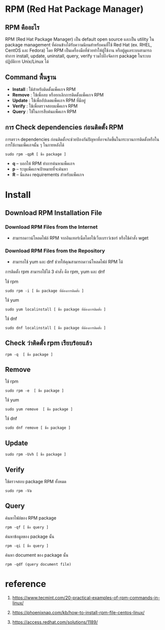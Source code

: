 # RPM (Red Hat Package Manager)
## RPM คืออะไร 
RPM (Red Hat Package Manager) เป็น default open source และเป็น utility ใน package management ที่ค่อนข้างได้รับความนิยมสำหรับคนที่ใช้ Red Hat (ex. RHEL, CentOS และ Fedora) โดย RPM เป็นเครื่องมือที่ช่วยทำให้ผู้ใช้งาน หรือผู้ดูแลระบบสามารถทำการ install, update, uninstall, query, verify รวมไปถึงจัดการ package ในระบบปฏิบัติการ Unix/Linux ได้

## Command พื้นฐาน
* **Install** : ใช้สำหรับติดตั้งแพ็คเกจ RPM
* **Remove** : ใช้เพื่อลบ หรือยกเลิกการติดตั้งแพ็คเกจ RPM
* **Update** : ใช้เพื่ออัปเดตแพ็คเกจ RPM ที่มีอยู่
* **Verify** : ใช้เพื่อตรวจสอบแพ็คเกจ RPM
* **Query** : ใช้ในการสืบค้นแพ็คเกจ RPM

## การ Check dependencies ก่อนติดตั้ง RPM
การตรวจ dependencies ก่อนติดตั้งจะช่วยป้องกันปัญหาที่อาจเกิดขึ้นในกระบวนการติดตั้งหรือในการใช้งานแพ็คเกจนั้น ๆ ในภายหลังได้
```
sudo rpm -qpR [ ชื่อ package ]
```
  * **q** – บอกให้ RPM ทำการค้นหาแพ็คเกจ
  * **p** – ระบุแพ็คเกจเป้าหมายที่จะค้นหา
  * **R** – นี่แสดง requirements สำหรับแพ็คเกจ

# Install
## Download RPM Installation File  
### Download RPM Files from the Internet
* สามารถดาวน์โหลดไฟล์ RPM จากอินเทอร์เน็ตโดยใช้เว็บเบราว์เซอร์ หรือใช้คำสั่ง wget
### Download RPM Files from the Repository
* สามารถใช้ yum และ dnf ช่วยให้คุณสามารถดาวน์โหลดไฟล์ RPM ได้


การติดตั้ง rpm สามารถใช้ได้ 3 คำสั่ง คือ rpm, yum และ dnf


ใช้ rpm
```
sudo rpm -i [ ชื่อ package ที่ต้องการติดตั้ง ]
```
ใช้ yum
```
sudo yum localinstall [ ชื่อ package ที่ต้องการติดตั้ง ]
```
ใช้ dnf
```
sudo dnf localinstall [ ชื่อ package ที่ต้องการติดตั้ง ]
```

## Check ว่าติดตั้ง rpm เรียบร้อยแล้ว
```
rpm -q  [ ชื่อ package ]
```

## Remove
ใช้ rpm
```
sudo rpm -e  [ ชื่อ package ]
```
ใช้ yum
```
sudo yum remove  [ ชื่อ package ]
```


ใช้ dnf
```
sudo dnf remove [ ชื่อ package ]
```

## Update
```
sudo rpm -Uvh [ ชื่อ package ]
```

## Verify
ใช้ตรวจสอบ package RPM ทั้งหมด
```
sudo rpm -Va
```

## Query
ค้นหาไฟล์ของ RPM package
```
rpm -qf [ ชื่อ query ]
```
ค้นหาข้อมูลของ package นั้น
```
rpm -qi [ ชื่อ query ]
```
ค้นหา document ของ package นั้น
```
rpm -qdf (query document file)
```


# reference
1) https://www.tecmint.com/20-practical-examples-of-rpm-commands-in-linux/

2) https://phoenixnap.com/kb/how-to-install-rpm-file-centos-linux/

3) https://access.redhat.com/solutions/1189/



